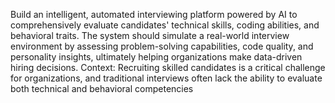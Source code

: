Build an intelligent, automated interviewing platform powered by AI to comprehensively 
evaluate candidates' technical skills, coding abilities, and behavioral traits. The system 
should simulate a real-world interview environment by assessing problem-solving 
capabilities, code quality, and personality insights, ultimately helping organizations make 
data-driven hiring decisions.
Context:
Recruiting skilled candidates is a critical challenge for organizations, and traditional 
interviews often lack the ability to evaluate both technical and behavioral competencies
